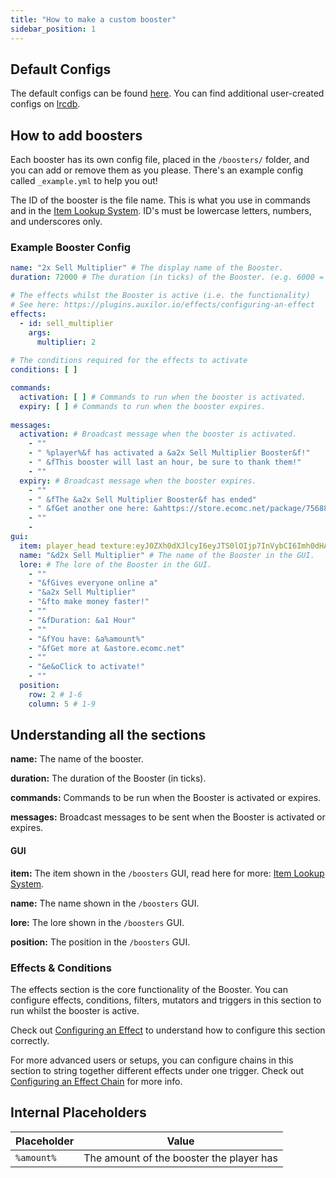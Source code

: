 ```yaml
---
title: "How to make a custom booster"
sidebar_position: 1
---
```


## Default Configs

The default configs can be found [here](https://github.com/Auxilor/Boosters/tree/master/eco-core/core-plugin/src/main/resources/boosters).
You can find additional user-created configs on [lrcdb](https://lrcdb.auxilor.io/).

## How to add boosters
Each booster has its own config file, placed in the `/boosters/` folder, and you can add or remove them as you please. There's an example config called `_example.yml` to help you out!

The ID of the booster is the file name. This is what you use in commands and in the [Item Lookup System](https://plugins.auxilor.io/all-plugins/the-item-lookup-system).
ID's must be lowercase letters, numbers, and underscores only.

### Example Booster Config

```yaml
name: "2x Sell Multiplier" # The display name of the Booster.
duration: 72000 # The duration (in ticks) of the Booster. (e.g. 6000 = 5 minutes)

# The effects whilst the Booster is active (i.e. the functionality)
# See here: https://plugins.auxilor.io/effects/configuring-an-effect
effects:
  - id: sell_multiplier
    args:
      multiplier: 2
      
# The conditions required for the effects to activate
conditions: [ ]

commands:
  activation: [ ] # Commands to run when the booster is activated.
  expiry: [ ] # Commands to run when the booster expires.
  
messages:
  activation: # Broadcast message when the booster is activated.
    - ""
    - " %player%&f has activated a &a2x Sell Multiplier Booster&f!"
    - " &fThis booster will last an hour, be sure to thank them!"
    - ""
  expiry: # Broadcast message when the booster expires.
    - ""
    - " &fThe &a2x Sell Multiplier Booster&f has ended"
    - " &fGet another one here: &ahttps://store.ecomc.net/package/756888"
    - ""
    - 
gui:
  item: player_head texture:eyJ0ZXh0dXJlcyI6eyJTS0lOIjp7InVybCI6Imh0dHA6Ly90ZXh0dXJlcy5taW5lY3JhZnQubmV0L3RleHR1cmUvYjBhN2I5NGM0ZTU4MWI2OTkxNTlkNDg4NDZlYzA5MTM5MjUwNjIzN2M4OWE5N2M5MzI0OGEwZDhhYmM5MTZkNSJ9fX0= # The GUI item: https://plugins.auxilor.io/all-plugins/the-item-lookup-system
  name: "&d2x Sell Multiplier" # The name of the Booster in the GUI.
  lore: # The lore of the Booster in the GUI.
    - ""
    - "&fGives everyone online a"
    - "&a2x Sell Multiplier"
    - "&fto make money faster!"
    - ""
    - "&fDuration: &a1 Hour"
    - ""
    - "&fYou have: &a%amount%"
    - "&fGet more at &astore.ecomc.net"
    - ""
    - "&e&oClick to activate!"
    - ""
  position:
    row: 2 # 1-6
    column: 5 # 1-9
```

## Understanding all the sections

**name:** The name of the booster.

**duration:** The duration of the Booster (in ticks).

**commands:** Commands to be run when the Booster is activated or expires.

**messages:** Broadcast messages to be sent when the Booster is activated or expires.

#### GUI

**item:** The item shown in the `/boosters` GUI, read here for more: [Item Lookup System](https://plugins.auxilor.io/all-plugins/the-item-lookup-system).

**name:** The name shown in the `/boosters` GUI.

**lore:** The lore shown in the `/boosters` GUI.

**position:** The position in the `/boosters` GUI.

### Effects & Conditions

The effects section is the core functionality of the Booster. You can configure effects, conditions, filters, mutators and triggers in this section to run whilst the booster is active.

Check out [Configuring an Effect](https://plugins.auxilor.io/effects/configuring-an-effect) to understand how to configure this section correctly.

For more advanced users or setups, you can configure chains in this section to string together different effects under one trigger. Check out [Configuring an Effect Chain](https://plugins.auxilor.io/effects/configuring-a-chain) for more info.

## Internal Placeholders

| Placeholder | Value                                    |
| ----------- | ---------------------------------------- |
| `%amount%`  | The amount of the booster the player has |
